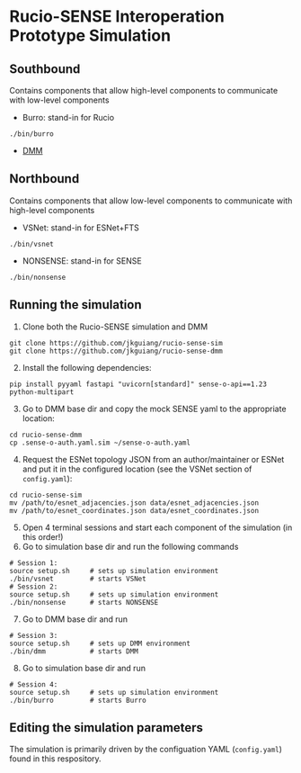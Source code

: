 # Rucio-SENSE Interoperation Prototype Simulation

## Southbound
Contains components that allow high-level components to communicate with low-level components
- Burro: stand-in for Rucio
```
./bin/burro
```
- [DMM](https://github.com/jkguiang/rucio-sense-dmm)

## Northbound
Contains components that allow low-level components to communicate with high-level components
- VSNet: stand-in for ESNet+FTS
```
./bin/vsnet
```
- NONSENSE: stand-in for SENSE
```
./bin/nonsense
```

## Running the simulation
1. Clone both the Rucio-SENSE simulation and DMM
```
git clone https://github.com/jkguiang/rucio-sense-sim
git clone https://github.com/jkguiang/rucio-sense-dmm
```
2. Install the following dependencies:
```
pip install pyyaml fastapi "uvicorn[standard]" sense-o-api==1.23 python-multipart
```
3. Go to DMM base dir and copy the mock SENSE yaml to the appropriate location:
```
cd rucio-sense-dmm
cp .sense-o-auth.yaml.sim ~/sense-o-auth.yaml
```
4. Request the ESNet topology JSON from an author/maintainer or ESNet and put it in the configured location (see the VSNet section of `config.yaml`):
```
cd rucio-sense-sim
mv /path/to/esnet_adjacencies.json data/esnet_adjacencies.json
mv /path/to/esnet_coordinates.json data/esnet_coordinates.json
```
5. Open 4 terminal sessions and start each component of the simulation (in this order!)
6. Go to simulation base dir and run the following commands
```
# Session 1:
source setup.sh     # sets up simulation environment
./bin/vsnet         # starts VSNet
# Session 2:
source setup.sh     # sets up simulation environment
./bin/nonsense      # starts NONSENSE
```
7. Go to DMM base dir and run
```
# Session 3:
source setup.sh     # sets up DMM environment
./bin/dmm           # starts DMM
```
8. Go to simulation base dir and run
```
# Session 4:
source setup.sh     # sets up simulation environment
./bin/burro         # starts Burro
```

## Editing the simulation parameters
The simulation is primarily driven by the configuation YAML (`config.yaml`) found in this respository.
